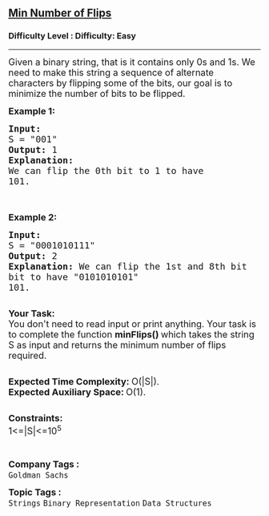 <h2><a href="https://www.geeksforgeeks.org/problems/min-number-of-flips3210/1?page=1&category=Binary%20Representation&sortBy=submissions">Min Number of Flips</a></h2><h3>Difficulty Level : Difficulty: Easy</h3><hr><div class="problems_problem_content__Xm_eO"><p><span style="font-size:18px">Given a binary string, that is it contains only 0s and 1s. We need to make this string a sequence of alternate characters by flipping some of the bits, our goal is to minimize the number of bits to be flipped.</span></p>

<p><span style="font-size:18px"><strong>Example 1:</strong></span></p>

<pre><span style="font-size:18px"><strong>Input:</strong>
S = "001"
<strong>Output: </strong>1
<strong>Explanation:</strong> 
We can flip the 0th bit to 1 to have
101.

</span>
</pre>

<p><span style="font-size:18px"><strong>Example 2:</strong></span></p>

<pre><span style="font-size:18px"><strong>Input:</strong>
S = "0001010111" 
<strong>Output: </strong>2
<strong>Explanation:</strong> We can flip the 1st and 8th bit 
bit to have "0101010101"
101.
</span></pre>

<p><br>
<span style="font-size:18px"><strong>Your Task:</strong><br>
You don't need to read input or print anything. Your task is to complete the function&nbsp;<strong>minFlips()&nbsp;</strong>which takes the string S as input and returns the minimum number of flips required.</span></p>

<p><br>
<span style="font-size:18px"><strong>Expected Time Complexity:&nbsp;</strong>O(|S|).<br>
<strong>Expected Auxiliary Space:&nbsp;</strong>O(1).</span></p>

<p><br>
<span style="font-size:18px"><strong>Constraints:</strong><br>
1&lt;=|S|&lt;=10<sup>5</sup></span></p>

<p>&nbsp;</p>
</div><p><span style=font-size:18px><strong>Company Tags : </strong><br><code>Goldman Sachs</code>&nbsp;<br><p><span style=font-size:18px><strong>Topic Tags : </strong><br><code>Strings</code>&nbsp;<code>Binary Representation</code>&nbsp;<code>Data Structures</code>&nbsp;